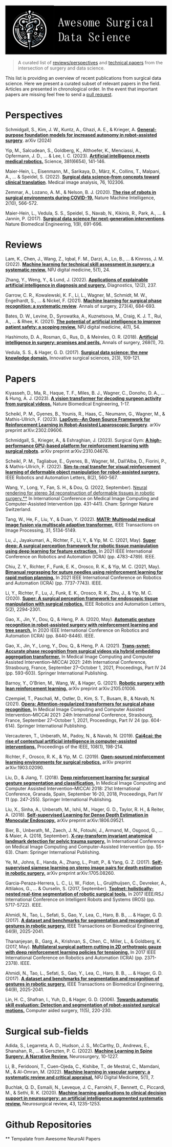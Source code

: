 
<p align="center">
  <br>
    <img src="surgical_datasci.png"/>
  <br>
</p>

> A curated list of [reviews/perspectives](https://github.com/SamuelSchmidgall/Awesome-Surgical-Data-Science#reviews) and [technical papers](https://github.com/SamuelSchmidgall/Awesome-Surgical-Data-Science#papers) from the intersection of surgery and data science.

This list is providing an overview of recent publications from surgical data science. Here we present a curated subset of relevant papers in the field. Articles are presented in chronological order. In the event that important papers are missing feel free to send a [pull request](https://github.com/SamuelSchmidgall/Awesome-Surgical-Data-Science/pulls).

# Perspectives
Schmidgall, S., Kim, J. W., Kuntz, A., Ghazi, A. E., & Krieger, A. [**General-purpose foundation models for increased autonomy in robot-assisted surgery**](https://arxiv.org/pdf/2401.00678.pdf). arXiv (2024)

Yip, M., Salcudean, S., Goldberg, K., Althoefer, K., Menciassi, A., Opfermann, J. D., ... & Lee, I. C. (2023). [**Artificial intelligence meets medical robotics.**](https://www.science.org/doi/10.1126/science.adj3312) Science, 381(6654), 141-146.

Maier-Hein, L., Eisenmann, M., Sarikaya, D., März, K., Collins, T., Malpani, A., ... & Speidel, S. (2022). [**Surgical data science–from concepts toward clinical translation**](https://www.sciencedirect.com/science/article/pii/S1361841521003510). Medical image analysis, 76, 102306.

Zemmar, A., Lozano, A. M., & Nelson, B. J. (2020). [**The rise of robots in surgical environments during COVID-19.**](https://www.nature.com/articles/s42256-020-00238-2) Nature Machine Intelligence, 2(10), 566-572.

Maier-Hein, L., Vedula, S. S., Speidel, S., Navab, N., Kikinis, R., Park, A., ... & Jannin, P. (2017). [**Surgical data science for next-generation interventions**](https://www.nature.com/articles/s41551-017-0132-7). Nature Biomedical Engineering, 1(9), 691-696.



# Reviews

Lam, K., Chen, J., Wang, Z., Iqbal, F. M., Darzi, A., Lo, B., ... & Kinross, J. M. (2022). [**Machine learning for technical skill assessment in surgery: a systematic review.**](https://www.nature.com/articles/s41746-022-00566-0) NPJ digital medicine, 5(1), 24.

Zhang, Y., Weng, Y., & Lund, J. (2022). [**Applications of explainable artificial intelligence in diagnosis and surgery.**](https://pubmed.ncbi.nlm.nih.gov/35204328/) Diagnostics, 12(2), 237.

Garrow, C. R., Kowalewski, K. F., Li, L., Wagner, M., Schmidt, M. W., Engelhardt, S., ... & Nickel, F. (2021). [**Machine learning for surgical phase recognition: a systematic review**](https://journals.lww.com/annalsofsurgery/fulltext/2021/04000/machine_learning_for_surgical_phase_recognition__a.11.aspx). Annals of surgery, 273(4), 684-693.

Bates, D. W., Levine, D., Syrowatka, A., Kuznetsova, M., Craig, K. J. T., Rui, A., ... & Rhee, K. (2021). [**The potential of artificial intelligence to improve patient safety: a scoping review.**](https://www.nature.com/articles/s41746-021-00423-6.pdf) NPJ digital medicine, 4(1), 54.

Hashimoto, D. A., Rosman, G., Rus, D., & Meireles, O. R. (2018). [**Artificial intelligence in surgery: promises and perils.**](https://www.ncbi.nlm.nih.gov/pmc/articles/PMC5995666/) Annals of surgery, 268(1), 70.

Vedula, S. S., & Hager, G. D. (2017). [**Surgical data science: the new knowledge domain.**](https://www.degruyter.com/document/doi/10.1515/iss-2017-0004/html) Innovative surgical sciences, 2(3), 109-121.



# Papers

Kiyasseh, D., Ma, R., Haque, T. F., Miles, B. J., Wagner, C., Donoho, D. A., ... & Hung, A. J. (2023). [**A vision transformer for decoding surgeon activity from surgical videos.**](https://www.nature.com/articles/s41551-023-01010-8) Nature Biomedical Engineering, 1-17.

Scheikl, P. M., Gyenes, B., Younis, R., Haas, C., Neumann, G., Wagner, M., & Mathis-Ullrich, F. (2023). [**LapGym--An Open Source Framework for Reinforcement Learning in Robot-Assisted Laparoscopic Surgery**](https://arxiv.org/pdf/2302.09606.pdf). arXiv preprint arXiv:2302.09606.

Schmidgall, S., Krieger, A., & Eshraghian, J. (2023). Surgical Gym: [**A high-performance GPU-based platform for reinforcement learning with surgical robots**](https://arxiv.org/pdf/2310.04676.pdf). arXiv preprint arXiv:2310.04676.

Scheikl, P. M., Tagliabue, E., Gyenes, B., Wagner, M., Dall'Alba, D., Fiorini, P., & Mathis-Ullrich, F. (2022). [**Sim-to-real transfer for visual reinforcement learning of deformable object manipulation for robot-assisted surgery.**](https://ieeexplore.ieee.org/document/9976185) IEEE Robotics and Automation Letters, 8(2), 560-567.

Wang, Y., Long, Y., Fan, S. H., & Dou, Q. (2022, September). [Neural rendering for stereo 3d reconstruction of deformable tissues in robotic surgery.**](https://arxiv.org/pdf/2206.15255.pdf) In International Conference on Medical Image Computing and Computer-Assisted Intervention (pp. 431-441). Cham: Springer Nature Switzerland.

Tang, W., He, F., Liu, Y., & Duan, Y. (2022). [**MATR: Multimodal medical image fusion via multiscale adaptive transformer.**](https://pubmed.ncbi.nlm.nih.gov/35901003/) IEEE Transactions on Image Processing, 31, 5134-5149.

Lu, J., Jayakumari, A., Richter, F., Li, Y., & Yip, M. C. (2021, May). [**Super deep: A surgical perception framework for robotic tissue manipulation using deep learning for feature extraction.**](https://arxiv.org/pdf/2003.03472.pdf) In 2021 IEEE International Conference on Robotics and Automation (ICRA) (pp. 4783-4789). IEEE.

Chiu, Z. Y., Richter, F., Funk, E. K., Orosco, R. K., & Yip, M. C. (2021, May). [**Bimanual regrasping for suture needles using reinforcement learning for rapid motion planning.**](https://arxiv.org/pdf/2011.04813.pdf) In 2021 IEEE International Conference on Robotics and Automation (ICRA) (pp. 7737-7743). IEEE.

Li, Y., Richter, F., Lu, J., Funk, E. K., Orosco, R. K., Zhu, J., & Yip, M. C. (2020). [**Super: A surgical perception framework for endoscopic tissue manipulation with surgical robotics.**](https://ieeexplore.ieee.org/ielaam/7083369/8932682/8977357-aam.pdf) IEEE Robotics and Automation Letters, 5(2), 2294-2301.

Gao, X., Jin, Y., Dou, Q., & Heng, P. A. (2020, May). [**Automatic gesture recognition in robot-assisted surgery with reinforcement learning and tree search.**](https://ieeexplore.ieee.org/document/9196674) In 2020 IEEE International Conference on Robotics and Automation (ICRA) (pp. 8440-8446). IEEE.

Gao, X., Jin, Y., Long, Y., Dou, Q., & Heng, P. A. (2021). [**Trans-svnet: Accurate phase recognition from surgical videos via hybrid embedding aggregation transformer.**](https://arxiv.org/pdf/2103.09712.pdf) In Medical Image Computing and Computer Assisted Intervention–MICCAI 2021: 24th International Conference, Strasbourg, France, September 27–October 1, 2021, Proceedings, Part IV 24 (pp. 593-603). Springer International Publishing.

Barnoy, Y., O'Brien, M., Wang, W., & Hager, G. (2021). [**Robotic surgery with lean reinforcement learning.**](https://arxiv.org/pdf/2105.01006.pdf) arXiv preprint arXiv:2105.01006.

Czempiel, T., Paschali, M., Ostler, D., Kim, S. T., Busam, B., & Navab, N. (2021). [**Opera: Attention-regularized transformers for surgical phase recognition.**](https://arxiv.org/pdf/2103.03873.pdf) In Medical Image Computing and Computer Assisted Intervention–MICCAI 2021: 24th International Conference, Strasbourg, France, September 27–October 1, 2021, Proceedings, Part IV 24 (pp. 604-614). Springer International Publishing.

Vercauteren, T., Unberath, M., Padoy, N., & Navab, N. (2019). [**Cai4cai: the rise of contextual artificial intelligence in computer-assisted interventions.**](https://ieeexplore.ieee.org/stamp/stamp.jsp?arnumber=8880624) Proceedings of the IEEE, 108(1), 198-214.

Richter, F., Orosco, R. K., & Yip, M. C. (2019). [**Open-sourced reinforcement learning environments for surgical robotics.**](https://arxiv.org/pdf/1903.02090.pdf) arXiv preprint arXiv:1903.02090.

Liu, D., & Jiang, T. (2018). [**Deep reinforcement learning for surgical gesture segmentation and classification.**](https://arxiv.org/pdf/1806.08089.pdf) In Medical Image Computing and Computer Assisted Intervention–MICCAI 2018: 21st International Conference, Granada, Spain, September 16-20, 2018, Proceedings, Part IV 11 (pp. 247-255). Springer International Publishing.

Liu, X., Sinha, A., Unberath, M., Ishii, M., Hager, G. D., Taylor, R. H., & Reiter, A. (2018). [**Self-supervised Learning for Dense Depth Estimation in Monocular Endoscopy.**](https://www.researchgate.net/profile/Xingtong-Liu-3/publication/327768324_Self-supervised_Learning_for_Dense_Depth_Estimation_in_Monocular_Endoscopy/links/5ba411f892851ca9ed1a0b88/Self-supervised-Learning-for-Dense-Depth-Estimation-in-Monocular-Endoscopy.pdf) arXiv preprint arXiv:1806.09521.

Bier, B., Unberath, M., Zaech, J. N., Fotouhi, J., Armand, M., Osgood, G., ... & Maier, A. (2018, September). [**X-ray-transform invariant anatomical landmark detection for pelvic trauma surgery.**](https://arxiv.org/pdf/1803.08608.pdf) In International Conference on Medical Image Computing and Computer-Assisted Intervention (pp. 55-63). Cham: Springer International Publishing.

Ye, M., Johns, E., Handa, A., Zhang, L., Pratt, P., & Yang, G. Z. (2017). [**Self-supervised siamese learning on stereo image pairs for depth estimation in robotic surgery.**](https://arxiv.org/pdf/1705.08260.pdf) arXiv preprint arXiv:1705.08260.

Garcia-Peraza-Herrera, L. C., Li, W., Fidon, L., Gruijthuijsen, C., Devreker, A., Attilakos, G., ... & Ourselin, S. (2017, September). [**Toolnet: holistically-nested real-time segmentation of robotic surgical tools.**](https://arxiv.org/pdf/1706.08126.pdf) In 2017 IEEE/RSJ International Conference on Intelligent Robots and Systems (IROS) (pp. 5717-5722). IEEE.

Ahmidi, N., Tao, L., Sefati, S., Gao, Y., Lea, C., Haro, B. B., ... & Hager, G. D. (2017). [**A dataset and benchmarks for segmentation and recognition of gestures in robotic surgery.**](https://ieeexplore.ieee.org/ielaam/10/8013177/7805258-aam.pdf) IEEE Transactions on Biomedical Engineering, 64(9), 2025-2041.

Thananjeyan, B., Garg, A., Krishnan, S., Chen, C., Miller, L., & Goldberg, K. (2017, May). [**Multilateral surgical pattern cutting in 2D orthotropic gauze with deep reinforcement learning policies for tensioning.**](https://ieeexplore.ieee.org/document/7989275) In 2017 IEEE International Conference on Robotics and Automation (ICRA) (pp. 2371-2378). IEEE.

Ahmidi, N., Tao, L., Sefati, S., Gao, Y., Lea, C., Haro, B. B., ... & Hager, G. D. (2017). [**A dataset and benchmarks for segmentation and recognition of gestures in robotic surgery.**](https://ieeexplore.ieee.org/document/7805258) IEEE Transactions on Biomedical Engineering, 64(9), 2025-2041.

Lin, H. C., Shafran, I., Yuh, D., & Hager, G. D. (2006). [**Towards automatic skill evaluation: Detection and segmentation of robot-assisted surgical motions.**](https://www.tandfonline.com/doi/full/10.3109/10929080600989189) Computer aided surgery, 11(5), 220-230.

# Surgical sub-fields

Adida, S., Legarreta, A. D., Hudson, J. S., McCarthy, D., Andrews, E., Shanahan, R., ... & Gerszten, P. C. (2022). [**Machine Learning in Spine Surgery: A Narrative Review.**](https://journals.lww.com/neurosurgery/abstract/2024/01000/machine_learning_in_spine_surgery__a_narrative.7.aspx) Neurosurgery, 10-1227.

Li, B., Feridooni, T., Cuen-Ojeda, C., Kishibe, T., de Mestral, C., Mamdani, M., & Al-Omran, M. (2022). [**Machine learning in vascular surgery: a systematic review and critical appraisal.**](https://www.nature.com/articles/s41746-021-00552-y) NPJ Digital Medicine, 5(1), 7.

Buchlak, Q. D., Esmaili, N., Leveque, J. C., Farrokhi, F., Bennett, C., Piccardi, M., & Sethi, R. K. (2020). [**Machine learning applications to clinical decision support in neurosurgery: an artificial intelligence augmented systematic review.**](https://link.springer.com/article/10.1007/s10143-019-01163-8) Neurosurgical review, 43, 1235-1253.



# Github Repositories

** Tempalate from Awesome NeuroAI Papers

